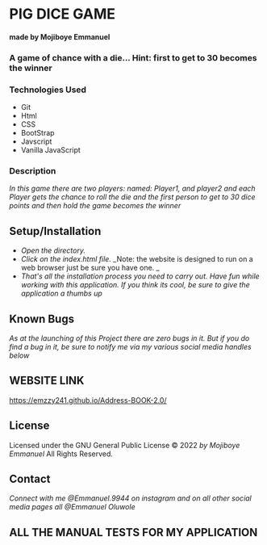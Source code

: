 # PIG DICE GAME

#### made by Mojiboye Emmanuel

### A game of chance with a die... Hint: first to get to 30 becomes the winner

### Technologies Used
* Git
* Html
* CSS
* BootStrap
* Javscript 
* Vanilla JavaScript


### Description
_In this game there are two players: named: Player1, and player2 and each Player gets the chance to roll the die and the first person to get to 30 dice points and then hold the game becomes the winner_

## Setup/Installation
* _Open the directory._
* _Click on the index.html file._
_Note: the website is designed to run on a web browser just be sure you have one. _
* _That's all the installation process you need to carry out. Have fun while working with this application. If you think its cool, be sure to give the application a thumbs up_

## Known Bugs
_As at the launching of this Project there are zero bugs in it. But if you do find a bug in it, be sure to notify me via my various social media handles below_

## WEBSITE LINK
https://emzzy241.github.io/Address-BOOK-2.0/


## License 
Licensed under the GNU General Public License 
© 2022 _by Mojiboye Emmanuel_ All Rights Reserved.

## Contact
_Connect with me @Emmanuel.9944 on instagram and on all other social media pages all @Emmanuel Oluwole_



















## ALL THE MANUAL TESTS FOR MY APPLICATION













